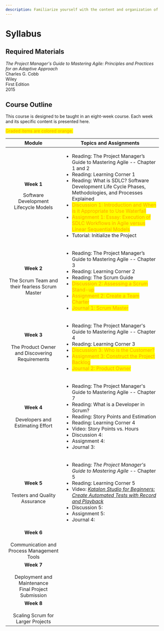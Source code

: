```yaml
---
description: Familiarize yourself with the content and organization of this course.
---
```


# Syllabus

## Required Materials

_The Project Manager's Guide to Mastering Agile: Principles and Practices for an Adaptive Approach_\
Charles G. Cobb\
Wiley\
First Edition\
2015

## Course Outline

This course is designed to be taught in an eight-week course. Each week and its specific content is presented here.

<mark style="color:orange;">Graded items are colored orange.</mark>

<table><thead><tr><th width="167" align="center">Module</th><th>Topics and Assignments</th></tr></thead><tbody><tr><td align="center"><p><strong>Week 1</strong></p><p></p><p>Software Development Lifecycle Models</p></td><td><ul><li>Reading: The Project Manager’s Guide to Mastering Agile -- Chapter 1 and 2</li><li>Reading: Learning Corner 1</li><li>Reading: What is SDLC? Software Development Life Cycle Phases, Methodologies, and Processes Explained</li><li><mark style="color:orange;">Discussion 1: Introduction and When is it Appropriate to Use Waterfall</mark></li><li><mark style="color:orange;">Assignment 1: Essay: Execution of SDLC Workflows in Agile versus Linear Sequential Models</mark></li><li>Tutorial: Initialize the Project</li></ul></td></tr><tr><td align="center"><strong>Week 2</strong><br><br>The Scrum Team and their fearless Scrum Master</td><td><ul><li>Reading: The Project Manager’s Guide to Mastering Agile -- Chapter 3</li><li>Reading: Learning Corner 2</li><li>Reading: The Scrum Guide</li><li><mark style="color:orange;">Discussion 2: Assessing a Scrum Stand-up</mark></li><li><mark style="color:orange;">Assignment 2: Create a Team Charter</mark></li><li><mark style="color:orange;">Journal 1: Scrum Master</mark></li></ul></td></tr><tr><td align="center"><strong>Week 3</strong><br><br>The Product Owner and Discovering Requirements</td><td><ul><li>Reading: The Project Manager's Guide to Mastering Agile -- Chapter 4</li><li>Reading: Learning Corner 3</li><li><mark style="color:orange;">Discussion 3: Who is the Customer?</mark></li><li><mark style="color:orange;">Assignment 3: Construct the Project Backlog</mark></li><li><mark style="color:orange;">Journal 2: Product Owner</mark></li></ul></td></tr><tr><td align="center"><strong>Week 4</strong><br><br>Developers and Estimating Effort</td><td><ul><li>Reading: The Project Manager's Guide to Mastering Agile -- Chapter 7</li><li>Reading: What is a Developer in Scrum?</li><li>Reading: Story Points and Estimation</li><li>Reading: Learning Corner 4</li><li>Video: Story Points vs. Hours</li><li>Discussion 4: </li><li>Assignment 4: </li><li>Journal 3:</li></ul></td></tr><tr><td align="center"><strong>Week 5</strong><br><br>Testers and Quality Assurance</td><td><ul><li>Reading: <em>The Project Manager's Guide to Mastering Agile</em> -- Chapter 5</li><li>Reading: Learning Corner 5</li><li>Video: <a href="https://academy.katalon.com/courses/record-playback-testing/"><em>Katalon Studio for Beginners: Create Automated Tests with Record and Playback</em></a></li><li>Discussion 5:</li><li>Assignment 5:</li><li>Journal 4:</li></ul></td></tr><tr><td align="center"><strong>Week 6</strong><br><br>Communication and Process Management Tools</td><td></td></tr><tr><td align="center"><strong>Week 7</strong><br><br>Deployment and Maintenance<br>Final Project Submission</td><td></td></tr><tr><td align="center"><strong>Week 8</strong><br><br>Scaling Scrum for Larger Projects</td><td></td></tr></tbody></table>

